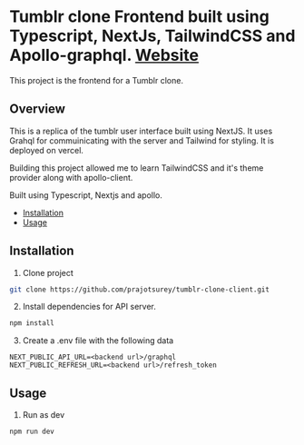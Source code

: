 # Tumblr clone Frontend built using Typescript, NextJs, TailwindCSS and Apollo-graphql. [Website](https://polar-falls-76219.herokuapp.com/)

This project is the frontend for a Tumblr clone.

## Overview
This is a replica of the tumblr user interface built using NextJS. It uses Grahql for commuinicating with the server and Tailwind for styling. It is deployed on vercel.

Building this project allowed me to learn TailwindCSS and it's theme provider along with apollo-client. 

Built using Typescript, Nextjs and apollo. 
* [Installation](#user-content-installation)
* [Usage](#user-content-usage)

## Installation

1. Clone project

```bash
git clone https://github.com/prajotsurey/tumblr-clone-client.git
```

2. Install dependencies for API server.

```bash
npm install
```

3. Create a .env file with the following data
```
NEXT_PUBLIC_API_URL=<backend url>/graphql
NEXT_PUBLIC_REFRESH_URL=<backend url>/refresh_token
```
## Usage

1. Run as dev

```bash
npm run dev
```
